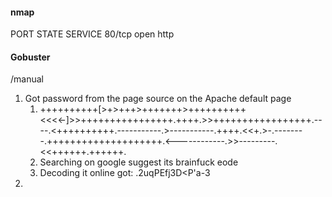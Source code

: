 #### nmap
PORT   STATE SERVICE
80/tcp open  http
#### Gobuster
/manual

1. Got password from the page source on the Apache default page
	1.  ++++++++++[>+>+++>+++++++>++++++++++<<<<-]>>++++++++++++++++.++++.>>+++++++++++++++++.----.<++++++++++.-----------.>-----------.++++.<<+.>-.--------.++++++++++++++++++++.<------------.>>---------.<<++++++.++++++.
	2. Searching on google suggest its brainfuck eode
	3. Decoding it online got: .2uqPEfj3D<P'a-3
2. 